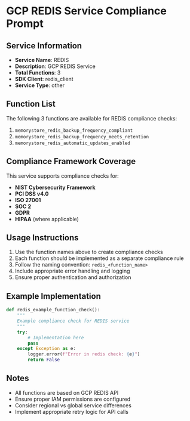 # GCP REDIS Service Compliance Prompt

## Service Information
- **Service Name**: REDIS
- **Description**: GCP REDIS Service
- **Total Functions**: 3
- **SDK Client**: redis_client
- **Service Type**: other

## Function List
The following 3 functions are available for REDIS compliance checks:

1. `memorystore_redis_backup_frequency_compliant`
2. `memorystore_redis_backup_frequency_meets_retention`
3. `memorystore_redis_automatic_updates_enabled`


## Compliance Framework Coverage
This service supports compliance checks for:
- **NIST Cybersecurity Framework**
- **PCI DSS v4.0**
- **ISO 27001**
- **SOC 2**
- **GDPR**
- **HIPAA** (where applicable)

## Usage Instructions
1. Use the function names above to create compliance checks
2. Each function should be implemented as a separate compliance rule
3. Follow the naming convention: `redis_<function_name>`
4. Include appropriate error handling and logging
5. Ensure proper authentication and authorization

## Example Implementation
```python
def redis_example_function_check():
    """
    Example compliance check for REDIS service
    """
    try:
        # Implementation here
        pass
    except Exception as e:
        logger.error(f"Error in redis check: {e}")
        return False
```

## Notes
- All functions are based on GCP REDIS API
- Ensure proper IAM permissions are configured
- Consider regional vs global service differences
- Implement appropriate retry logic for API calls
